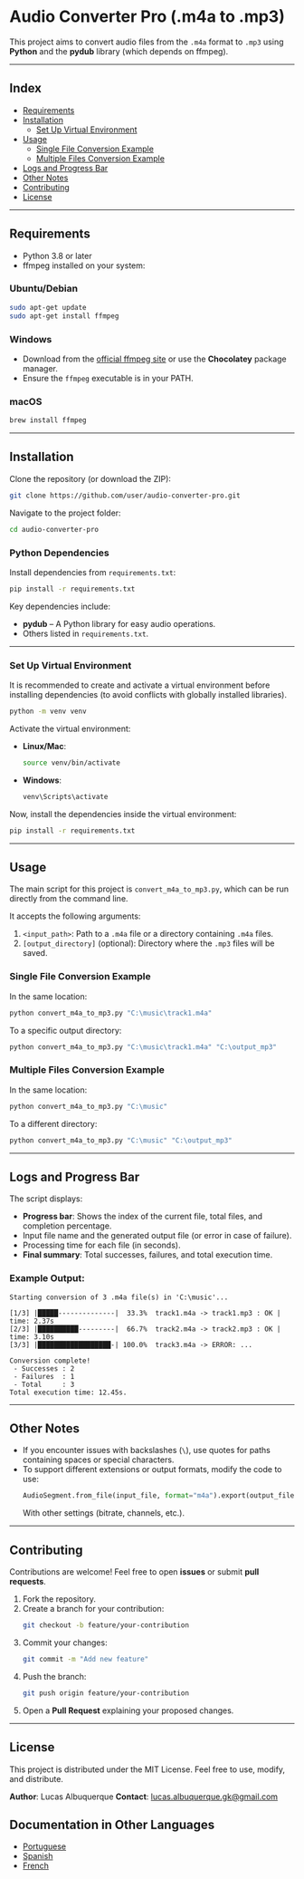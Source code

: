 
# Audio Converter Pro (.m4a to .mp3)

This project aims to convert audio files from the `.m4a` format to `.mp3` using **Python** and the **pydub** library (which depends on ffmpeg).

---

## Index
- [Requirements](#requirements)
- [Installation](#installation)
  - [Set Up Virtual Environment](#set-up-virtual-environment)
- [Usage](#usage)
  - [Single File Conversion Example](#single-file-conversion-example)
  - [Multiple Files Conversion Example](#multiple-files-conversion-example)
- [Logs and Progress Bar](#logs-and-progress-bar)
- [Other Notes](#other-notes)
- [Contributing](#contributing)
- [License](#license)

---

## Requirements

- Python 3.8 or later
- ffmpeg installed on your system:

### Ubuntu/Debian
```bash
sudo apt-get update
sudo apt-get install ffmpeg
```

### Windows
- Download from the [official ffmpeg site](https://ffmpeg.org/) or use the **Chocolatey** package manager.
- Ensure the `ffmpeg` executable is in your PATH.

### macOS
```bash
brew install ffmpeg
```

---

## Installation

Clone the repository (or download the ZIP):
```bash
git clone https://github.com/user/audio-converter-pro.git
```

Navigate to the project folder:
```bash
cd audio-converter-pro
```

### Python Dependencies

Install dependencies from `requirements.txt`:
```bash
pip install -r requirements.txt
```

Key dependencies include:
- **pydub** – A Python library for easy audio operations.
- Others listed in `requirements.txt`.

---

### Set Up Virtual Environment

It is recommended to create and activate a virtual environment before installing dependencies (to avoid conflicts with globally installed libraries).

```bash
python -m venv venv
```

Activate the virtual environment:

- **Linux/Mac**:
    ```bash
    source venv/bin/activate
    ```
- **Windows**:
    ```bash
    venv\Scripts\activate
    ```

Now, install the dependencies inside the virtual environment:
```bash
pip install -r requirements.txt
```

---

## Usage

The main script for this project is `convert_m4a_to_mp3.py`, which can be run directly from the command line.

It accepts the following arguments:
1. `<input_path>`: Path to a `.m4a` file or a directory containing `.m4a` files.
2. `[output_directory]` (optional): Directory where the `.mp3` files will be saved.

### Single File Conversion Example

In the same location:
```bash
python convert_m4a_to_mp3.py "C:\music\track1.m4a"
```

To a specific output directory:
```bash
python convert_m4a_to_mp3.py "C:\music\track1.m4a" "C:\output_mp3"
```

### Multiple Files Conversion Example

In the same location:
```bash
python convert_m4a_to_mp3.py "C:\music"
```

To a different directory:
```bash
python convert_m4a_to_mp3.py "C:\music" "C:\output_mp3"
```

---

## Logs and Progress Bar

The script displays:
- **Progress bar**: Shows the index of the current file, total files, and completion percentage.
- Input file name and the generated output file (or error in case of failure).
- Processing time for each file (in seconds).
- **Final summary**: Total successes, failures, and total execution time.

### Example Output:
```
Starting conversion of 3 .m4a file(s) in 'C:\music'...

[1/3] |█████--------------|  33.3%  track1.m4a -> track1.mp3 : OK | time: 2.37s
[2/3] |██████████---------|  66.7%  track2.m4a -> track2.mp3 : OK | time: 3.10s
[3/3] |██████████████████-| 100.0%  track3.m4a -> ERROR: ...

Conversion complete!
 - Successes : 2
 - Failures  : 1
 - Total     : 3
Total execution time: 12.45s.
```

---

## Other Notes

- If you encounter issues with backslashes (`\`), use quotes for paths containing spaces or special characters.
- To support different extensions or output formats, modify the code to use:
    ```python
    AudioSegment.from_file(input_file, format="m4a").export(output_file, format="mp3")
    ```
    With other settings (bitrate, channels, etc.).

---

## Contributing

Contributions are welcome! Feel free to open **issues** or submit **pull requests**.

1. Fork the repository.
2. Create a branch for your contribution:
    ```bash
    git checkout -b feature/your-contribution
    ```
3. Commit your changes:
    ```bash
    git commit -m "Add new feature"
    ```
4. Push the branch:
    ```bash
    git push origin feature/your-contribution
    ```
5. Open a **Pull Request** explaining your proposed changes.

---

## License

This project is distributed under the MIT License. Feel free to use, modify, and distribute.

**Author**: Lucas Albuquerque
**Contact**: lucas.albuquerque.gk@gmail.com

## Documentation in Other Languages
- [Portuguese](readme/pt/README.md)
- [Spanish](readme/es/README.md)
- [French](readme/fr/README.md)